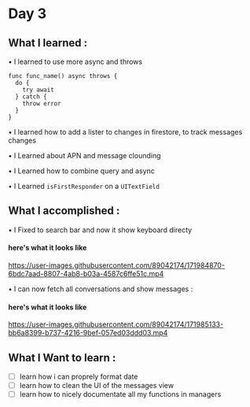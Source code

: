 # Day 3

## What I learned :

• I learned to use more async and throws

``` 
func func_name() async throws {
  do {
    try await
  } catch {
    throw error
  }
}
```
• I learned how to add a lister to changes in firestore, to track messages changes

• I Learned about APN and message clounding

• I Learned how to combine query and async

• I Learned `isFirstResponder` on a `UITextField`

## What I accomplished :

• I Fixed to search bar and now it show keyboard directy 

#### here's what it looks like 

https://user-images.githubusercontent.com/89042174/171984870-6bdc7aad-8807-4ab8-b03a-4587c6ffe51c.mp4

• I can now fetch all conversations and show messages :

#### here's what it looks like

https://user-images.githubusercontent.com/89042174/171985133-bb6a8399-b737-4216-9bef-057ed03ddd03.mp4

## What  I Want to learn : 

- [ ] learn how i can proprely format date
- [ ] learn how to clean the UI of the messages view
- [ ] learn how to nicely documentate all my functions in managers
